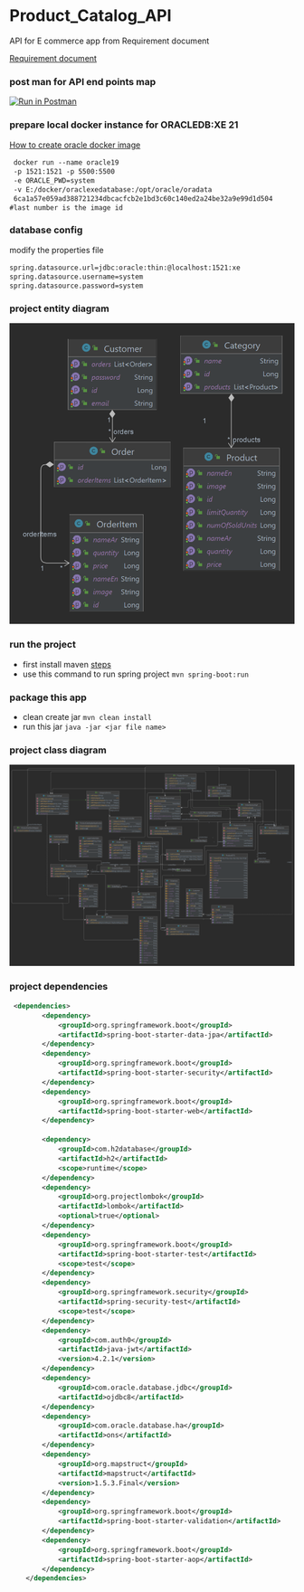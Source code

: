 # Product_Catalog_API

API for E commerce app from Requirement document

[Requirement document](./requirements.md)


### post man for API end points map
[![Run in Postman](https://run.pstmn.io/button.svg)](https://app.getpostman.com/run-collection/30ef984c008334ca9696?action=collection%2Fimport)


### prepare local docker instance for ORACLEDB:XE 21

[How to create oracle docker image](https://github.com/oracle/docker-images/tree/main/OracleDatabase/SingleInstance)

```shell
 docker run --name oracle19 
 -p 1521:1521 -p 5500:5500 
 -e ORACLE_PWD=system 
 -v E:/docker/oraclexedatabase:/opt/oracle/oradata 
 6ca1a57e059ad388721234dbcacfcb2e1bd3c60c140ed2a24be32a9e99d1d504
#last number is the image id 
```
### database config 
modify the properties file

```properties
spring.datasource.url=jdbc:oracle:thin:@localhost:1521:xe
spring.datasource.username=system
spring.datasource.password=system
```
### project entity diagram

![entity diagram](./images/entity%20diagram.png)

### run the project

- first install maven [steps](https://maven.apache.org/install.html)
- use this command to run spring project `mvn spring-boot:run`

### package this app

- clean create jar `mvn clean install`
- run this jar `java -jar <jar file name>`

### project class diagram

![class diagram](./images/product_catalog_api_class_diagram.png)

### project dependencies

```xml
 <dependencies>
        <dependency>
            <groupId>org.springframework.boot</groupId>
            <artifactId>spring-boot-starter-data-jpa</artifactId>
        </dependency>
        <dependency>
            <groupId>org.springframework.boot</groupId>
            <artifactId>spring-boot-starter-security</artifactId>
        </dependency>
        <dependency>
            <groupId>org.springframework.boot</groupId>
            <artifactId>spring-boot-starter-web</artifactId>
        </dependency>

        <dependency>
            <groupId>com.h2database</groupId>
            <artifactId>h2</artifactId>
            <scope>runtime</scope>
        </dependency>
        <dependency>
            <groupId>org.projectlombok</groupId>
            <artifactId>lombok</artifactId>
            <optional>true</optional>
        </dependency>
        <dependency>
            <groupId>org.springframework.boot</groupId>
            <artifactId>spring-boot-starter-test</artifactId>
            <scope>test</scope>
        </dependency>
        <dependency>
            <groupId>org.springframework.security</groupId>
            <artifactId>spring-security-test</artifactId>
            <scope>test</scope>
        </dependency>
        <dependency>
            <groupId>com.auth0</groupId>
            <artifactId>java-jwt</artifactId>
            <version>4.2.1</version>
        </dependency>
        <dependency>
            <groupId>com.oracle.database.jdbc</groupId>
            <artifactId>ojdbc8</artifactId>
        </dependency>
        <dependency>
            <groupId>com.oracle.database.ha</groupId>
            <artifactId>ons</artifactId>
        </dependency>
        <dependency>
            <groupId>org.mapstruct</groupId>
            <artifactId>mapstruct</artifactId>
            <version>1.5.3.Final</version>
        </dependency>
        <dependency>
            <groupId>org.springframework.boot</groupId>
            <artifactId>spring-boot-starter-validation</artifactId>
        </dependency>
        <dependency>
            <groupId>org.springframework.boot</groupId>
            <artifactId>spring-boot-starter-aop</artifactId>
        </dependency>
    </dependencies>
```